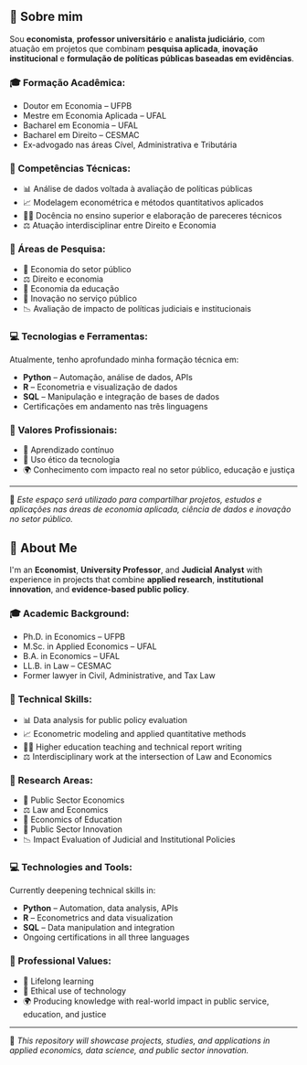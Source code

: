 ## 👋 Sobre mim

Sou **economista**, **professor universitário** e **analista judiciário**, com atuação em projetos que combinam **pesquisa aplicada**, **inovação institucional** e **formulação de políticas públicas baseadas em evidências**.

### 🎓 Formação Acadêmica:
- Doutor em Economia – UFPB
- Mestre em Economia Aplicada – UFAL
- Bacharel em Economia – UFAL
- Bacharel em Direito – CESMAC
- Ex-advogado nas áreas Cível, Administrativa e Tributária

### 🧠 Competências Técnicas:
- 📊 Análise de dados voltada à avaliação de políticas públicas
- 📈 Modelagem econométrica e métodos quantitativos aplicados
- 👨‍🏫 Docência no ensino superior e elaboração de pareceres técnicos
- ⚖️ Atuação interdisciplinar entre Direito e Economia

### 🔬 Áreas de Pesquisa:
- 💼 Economia do setor público  
- ⚖️ Direito e economia  
- 🏫 Economia da educação  
- 🧩 Inovação no serviço público  
- 📉 Avaliação de impacto de políticas judiciais e institucionais

### 💻 Tecnologias e Ferramentas:
Atualmente, tenho aprofundado minha formação técnica em:

- **Python** – Automação, análise de dados, APIs
- **R** – Econometria e visualização de dados
- **SQL** – Manipulação e integração de bases de dados
- Certificações em andamento nas três linguagens

### 🌱 Valores Profissionais:
- 🔄 Aprendizado contínuo  
- 🤖 Uso ético da tecnologia  
- 🌍 Conhecimento com impacto real no setor público, educação e justiça

---

🚀 *Este espaço será utilizado para compartilhar projetos, estudos e aplicações nas áreas de economia aplicada, ciência de dados e inovação no setor público.*

## 👋 About Me

I'm an **Economist**, **University Professor**, and **Judicial Analyst** with experience in projects that combine **applied research**, **institutional innovation**, and **evidence-based public policy**.

### 🎓 Academic Background:
- Ph.D. in Economics – UFPB
- M.Sc. in Applied Economics – UFAL
- B.A. in Economics – UFAL
- LL.B. in Law – CESMAC
- Former lawyer in Civil, Administrative, and Tax Law

### 🧠 Technical Skills:
- 📊 Data analysis for public policy evaluation
- 📈 Econometric modeling and applied quantitative methods
- 👨‍🏫 Higher education teaching and technical report writing
- ⚖️ Interdisciplinary work at the intersection of Law and Economics

### 🔬 Research Areas:
- 💼 Public Sector Economics
- ⚖️ Law and Economics
- 🏫 Economics of Education
- 🧩 Public Sector Innovation
- 📉 Impact Evaluation of Judicial and Institutional Policies

### 💻 Technologies and Tools:
Currently deepening technical skills in:

- **Python** – Automation, data analysis, APIs
- **R** – Econometrics and data visualization
- **SQL** – Data manipulation and integration
- Ongoing certifications in all three languages

### 🌱 Professional Values:
- 🔄 Lifelong learning
- 🤖 Ethical use of technology
- 🌍 Producing knowledge with real-world impact in public service, education, and justice

---

🚀 *This repository will showcase projects, studies, and applications in applied economics, data science, and public sector innovation.*
